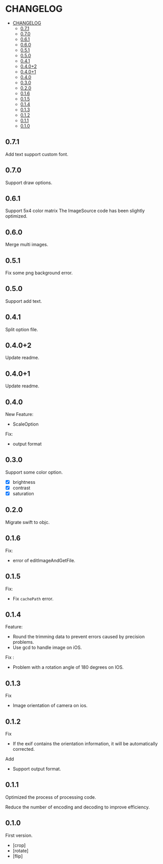 # CHANGELOG

- [CHANGELOG](#changelog)
  - [0.7.1](#071)
  - [0.7.0](#070)
  - [0.6.1](#061)
  - [0.6.0](#060)
  - [0.5.1](#051)
  - [0.5.0](#050)
  - [0.4.1](#041)
  - [0.4.0+2](#0402)
  - [0.4.0+1](#0401)
  - [0.4.0](#040)
  - [0.3.0](#030)
  - [0.2.0](#020)
  - [0.1.6](#016)
  - [0.1.5](#015)
  - [0.1.4](#014)
  - [0.1.3](#013)
  - [0.1.2](#012)
  - [0.1.1](#011)
  - [0.1.0](#010)

## 0.7.1

Add text support custom font.

## 0.7.0

Support draw options.

## 0.6.1

Support 5x4 color matrix
The ImageSource code has been slightly optimized.

## 0.6.0

Merge multi images.

## 0.5.1

Fix some png background error.

## 0.5.0

Support add text.

## 0.4.1

Split option file.

## 0.4.0+2

Update readme.

## 0.4.0+1

Update readme.

## 0.4.0

New Feature:

- ScaleOption

Fix:

- output format

## 0.3.0

Support some color option.

- [x] brightness
- [x] contrast
- [x] saturation

## 0.2.0

Migrate swift to objc.

## 0.1.6

Fix:

- error of editImageAndGetFile.

## 0.1.5

Fix:

- Fix `cachePath` error.

## 0.1.4

Feature:

- Round the trimming data to prevent errors caused by precision problems.
- Use gcd to handle image on iOS.

Fix :

- Problem with a rotation angle of 180 degrees on IOS.

## 0.1.3

Fix

- Image orientation of camera on ios.

## 0.1.2

Fix

- If the exif contains the orientation information, it will be automatically corrected.

Add

- Support output format.

## 0.1.1

Optimized the process of processing code.

Reduce the number of encoding and decoding to improve efficiency.

## 0.1.0

First version.

- [crop]
- [rotate]
- [flip]
